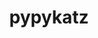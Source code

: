 ---
layout: tag-list
type: tag
title: pypykatz
slug: pypykatz
category: Tag
sidebar: false
description: >
    Nivel Medio-Alto.
---